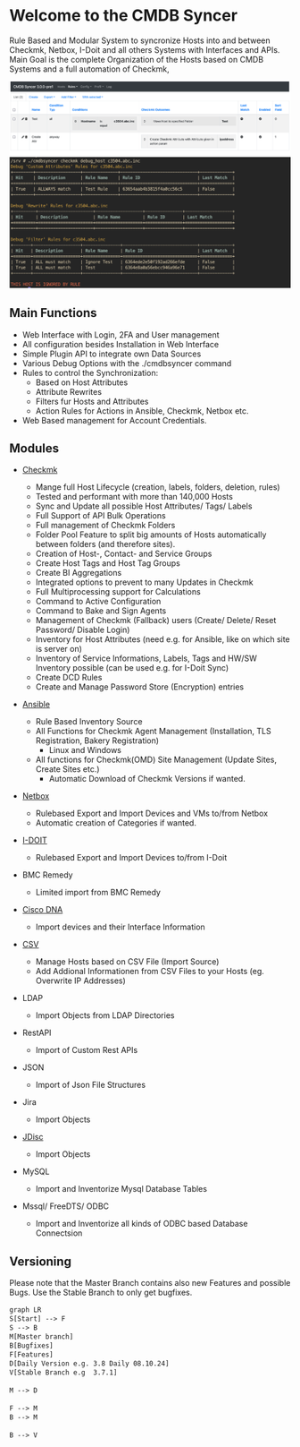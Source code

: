 
# Welcome to the CMDB Syncer

Rule Based and Modular System to syncronize Hosts into and between Checkmk, Netbox, I-Doit and all others Systems with Interfaces and APIs.
Main Goal is the complete Organization of the Hosts based on CMDB Systems and a full automation of Checkmk,


![Rules](img/index_rules.png)
![Debug Options](img/index_rules_debug.png)


## Main Functions
* Web Interface with Login, 2FA and User management
* All configuration besides Installation in Web Interface
* Simple Plugin API to integrate own Data Sources
* Various Debug Options with the ./cmdbsyncer command
* Rules to control the Synchronization:
  * Based on Host Attributes
  * Attribute Rewrites
  * Filters fur Hosts and Attributes
  * Action Rules for Actions in Ansible, Checkmk, Netbox etc.
* Web Based management for Account Credentials.

## Modules

* [Checkmk](/checkmk/)
    * Mange full Host Lifecycle (creation, labels, folders, deletion, rules)
    * Tested and performant with more than 140,000 Hosts
    * Sync and Update all possible Host Attributes/ Tags/ Labels
    * Full Support of API Bulk Operations
    * Full management of Checkmk Folders
    * Folder Pool Feature to split big amounts of Hosts automatically between folders (and therefore sites).
    * Creation of Host-, Contact- and Service Groups
    * Create Host Tags and Host Tag Groups
    * Create BI Aggregations
    * Integrated options to prevent to many Updates in Checkmk
    * Full Multiprocessing support for Calculations
    * Command to Active Configuration
    * Command to Bake and Sign Agents
    * Management of Checkmk (Fallback) users (Create/ Delete/ Reset Password/ Disable Login)
    * Inventory for Host Attributes (need e.g. for Ansible, like on which site is server on)
    * Inventory of Service Informations, Labels, Tags and HW/SW Inventory possible (can be used e.g. for I-Doit Sync)
    * Create DCD Rules
    * Create and Manage Password Store (Encryption) entries

* [Ansible](/ansible/)
    * Rule Based Inventory Source
    * All Functions for Checkmk Agent Management (Installation, TLS Registration, Bakery Registration)
        *  Linux and Windows
    * All functions for Checkmk(OMD) Site Management (Update Sites, Create Sites etc.)
        * Automatic Download of Checkmk Versions if wanted.


* [Netbox](/netbox/)
    * Rulebased Export and Import Devices and VMs to/from Netbox
    * Automatic creation of Categories if wanted.

* [I-DOIT](/i-doit/)
    * Rulebased Export and Import Devices to/from I-Doit

* BMC Remedy
    * Limited import from BMC Remedy

* [Cisco DNA](/ciscodna/)
    * Import devices and their Interface Information

* [CSV](/csv/)
    * Manage Hosts based on CSV File (Import Source)
    * Add Addional Informationen from CSV Files to your Hosts (eg. Overwrite IP Addresses)

* LDAP
    * Import Objects from LDAP Directories

* RestAPI
    * Import of Custom Rest APIs

* JSON
    * Import of Json File Structures

* Jira
    * Import Objects
*  [JDisc](/jdisc/)
	* Import Objects
* MySQL
    * Import and Inventorize Mysql Database Tables


* Mssql/ FreeDTS/ ODBC
    * Import and Inventorize all kinds of ODBC based Database Connectsion



## Versioning
Please note that the Master Branch contains also new Features and possible Bugs.
Use the Stable Branch to only get bugfixes.

``` mermaid
graph LR
S[Start] --> F
S --> B
M[Master branch]
B[Bugfixes]
F[Features]
D[Daily Version e.g. 3.8 Daily 08.10.24]
V[Stable Branch e.g  3.7.1]

M --> D

F --> M
B --> M

B --> V

```


